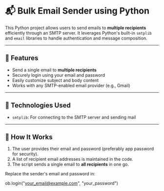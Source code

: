 # 📬 Bulk Email Sender using Python

This Python project allows users to send emails to **multiple recipients** efficiently through an SMTP server. It leverages Python's built-in `smtplib` and `email` libraries to handle authentication and message composition.

---

## 🚀 Features

- Send a single email to **multiple recipients**
- Securely login using your email and password
- Easily customize subject and body content
- Works with any SMTP-enabled email provider (e.g., Gmail)

---

## 🧰 Technologies Used

- `smtplib`: For connecting to the SMTP server and sending mail


---

## 📝 How It Works

1. The user provides their email and password (preferably app password for security).
2. A list of recipient email addresses is maintained in the code.
3. The script sends a single email to **all recipients** in one go.


Replace the sender's email and password in:

ob.login("your_email@example.com", "your_password")


